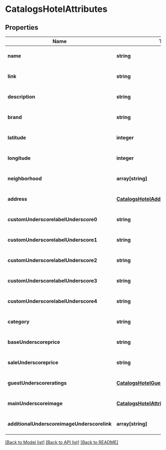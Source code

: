 # CatalogsHotelAttributes

## Properties
Name | Type | Description | Notes
------------ | ------------- | ------------- | -------------
**name** | **string** |  | [optional] [default to null]
**link** | **string** |  | [optional] [default to null]
**description** | **string** |  | [optional] [default to null]
**brand** | **string** |  | [optional] [default to null]
**latitude** | **integer** |  | [optional] [default to null]
**longitude** | **integer** |  | [optional] [default to null]
**neighborhood** | **array[string]** |  | [optional] [default to null]
**address** | [**CatalogsHotelAddress**](CatalogsHotelAddress.md) |  | [optional] [default to null]
**customUnderscorelabelUnderscore0** | **string** |  | [optional] [default to null]
**customUnderscorelabelUnderscore1** | **string** |  | [optional] [default to null]
**customUnderscorelabelUnderscore2** | **string** |  | [optional] [default to null]
**customUnderscorelabelUnderscore3** | **string** |  | [optional] [default to null]
**customUnderscorelabelUnderscore4** | **string** |  | [optional] [default to null]
**category** | **string** |  | [optional] [default to null]
**baseUnderscoreprice** | **string** |  | [optional] [default to null]
**saleUnderscoreprice** | **string** |  | [optional] [default to null]
**guestUnderscoreratings** | [**CatalogsHotelGuestRatings**](CatalogsHotelGuestRatings.md) |  | [optional] [default to null]
**mainUnderscoreimage** | [**CatalogsHotelAttributesAllOfMainImage**](CatalogsHotelAttributesAllOfMainImage.md) |  | [optional] [default to null]
**additionalUnderscoreimageUnderscorelink** | **array[string]** |  | [optional] [default to null]

[[Back to Model list]](../README.md#documentation-for-models) [[Back to API list]](../README.md#documentation-for-api-endpoints) [[Back to README]](../README.md)


